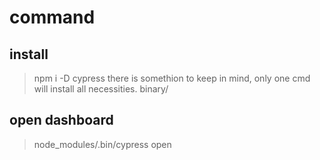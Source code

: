 # command
## install
>npm i -D cypress
there is somethion to keep in mind, only one cmd will install all necessities. binary/
## open dashboard
>node_modules/.bin/cypress open

